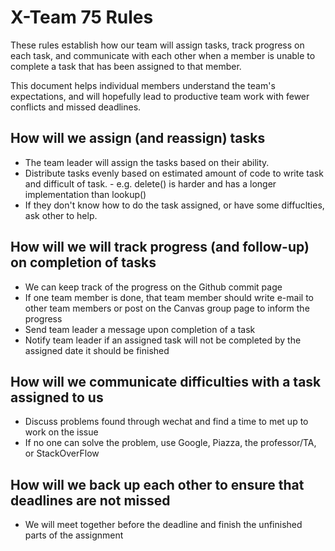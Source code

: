 # X-Team 75 Rules

These rules establish how our team will assign tasks,
track progress on each task, and communicate with each other 
when a member is unable to complete a task that has been assigned to that member.

This document helps individual members understand the team's expectations,
and will hopefully lead to productive team work with fewer conflicts
and missed deadlines.

## How will we assign (and reassign) tasks
  * The team leader will assign the tasks based on their ability.
  * Distribute tasks evenly based on estimated amount of code to write task and difficult of task.
          - e.g. delete() is harder and has a longer implementation than lookup()
  * If they don't know how to do the task assigned, or have some diffuclties, ask other to help.


## How will we will track progress (and follow-up) on completion of tasks
  * We can keep track of the progress on the Github commit page
  * If one team member is done, that team member should write e-mail to other team members or post on the Canvas group page to inform the progress
  * Send team leader a message upon completion of a task
  * Notify team leader if an assigned task will not be completed by the assigned date it should be finished


## How will we communicate difficulties with a task assigned to us
  * Discuss problems found through wechat and find a time to met up to work on the issue
  * If no one can solve the problem, use Google, Piazza, the professor/TA, or StackOverFlow



## How will we back up each other to ensure that deadlines are not missed
  * We will meet together before the deadline and finish the unfinished parts of the assignment




